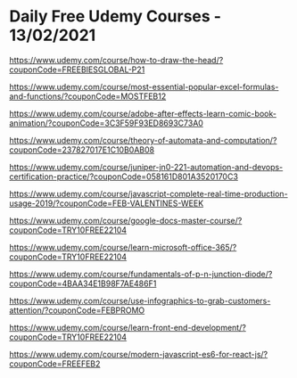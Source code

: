# Daily Free Udemy Courses - 13/02/2021

https://www.udemy.com/course/how-to-draw-the-head/?couponCode=FREEBIESGLOBAL-P21
https://www.udemy.com/course/most-essential-popular-excel-formulas-and-functions/?couponCode=MOSTFEB12
https://www.udemy.com/course/adobe-after-effects-learn-comic-book-animation/?couponCode=3C3F59F93ED8693C73A0
https://www.udemy.com/course/theory-of-automata-and-computation/?couponCode=237827017E1C10B0AB08
https://www.udemy.com/course/juniper-jn0-221-automation-and-devops-certification-practice/?couponCode=058161D801A3520170C3
https://www.udemy.com/course/javascript-complete-real-time-production-usage-2019/?couponCode=FEB-VALENTINES-WEEK
https://www.udemy.com/course/google-docs-master-course/?couponCode=TRY10FREE22104
https://www.udemy.com/course/learn-microsoft-office-365/?couponCode=TRY10FREE22104
https://www.udemy.com/course/fundamentals-of-p-n-junction-diode/?couponCode=4BAA34E1B98F7AE486F1
https://www.udemy.com/course/use-infographics-to-grab-customers-attention/?couponCode=FEBPROMO
https://www.udemy.com/course/learn-front-end-development/?couponCode=TRY10FREE22104
https://www.udemy.com/course/modern-javascript-es6-for-react-js/?couponCode=FREEFEB2
